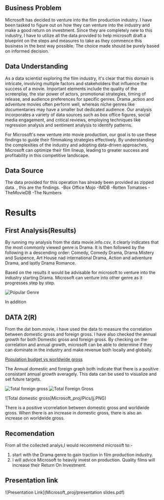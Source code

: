 ## **Business Problem**

Microsoft has decided to venture into the film production industry. I have been tasked to figure out on how they can venture into the industry and make a good return on investment. Since they are completely new to this industry, I have to utilize all the data provided to help microsoft draft a blueprint on the steps and measures to take as they commence  this business in the best way possible. The choice made should be  purely based on informed decision.


## **Data Understanding**
As a data scientist exploring the film industry, it's clear that this domain is intricate, involving multiple factors and stakeholders that influence the success of a movie. Important elements include the quality of the screenplay, the star power of actors, promotional strategies, timing of release, and audience preferences for specific genres. Drama ,action and adventure movies often perform well, whereas niche genres like documentaries may have a smaller but dedicated audience. Our analysis incorporates a variety of data sources such as box office figures, social media engagement, and critical reviews, employing techniques like regression analysis and sentiment analysis to identify patterns. 

For Microsoft's new venture into movie production, our goal is to use these findings to guide their filmmaking strategies effectively. By understanding the complexities of the industry and adopting data-driven approaches, Microsoft can optimize their film lineup, leading to greater success and profitability in this competitive landscape.

## **Data Source**
The data provided for this operation has already been provided as zipped data. , this are the findings.
-Box Office Mojo
-IMDB
-Rotten Tomatoes
-TheMovieDB
-The Numbers

# Results
## **First Analysis(Results)**

By running my analysis from the data movie.info.csv, it clearly indicates that the most commonly viewed genre is Drama. It is then followed by the following in a descending order: Comedy, Comedy Drama, Drama Mistery and Suspence, Art House nad international Drama, Action and adventure Drama, and lastly Drama Romance. 

Based on the results it would be advisable for microsoft to venture into the industry starting Drama. Microsoft can venture into other genre as it progresses step by step.

![Popular Genre](Microsoft_proj/Pics/gg.PNG)

In addition 

## **DATA 2(R)**
 
From the dat bom.movie, i have used the data to measure the correlation between domestic gross and foreign gross.  I have also checked the annual growth for both Domestic gross and foreign gross. By checking on the correlation and annual growth, microsoft can be able to determine if they can dominate in the industry and make revenue both locally and globally. 

[Population budget vs worldwide gross](Microsoft_proj/Pics/vv.PNG)

The Annual domestic and foreign  graph both indicate that there is a positive consistant annual growth averagely. This data can be used to visualize and set future targets.

![Total foreign gross](Microsoft_proj/Pics/hh.PNG)
![Total Foreign Gross](Microsoft_proj/Pics/hh.PNG)

![Total domestic gross]Microsoft_proj/Pics/jj.PNG)

There is a positive vcorrelation between domestic gross and worldwide gross. When there is an increase in domestic gross, there is also an increase on worldwide gross.

## Recomendation
From all the collected analys,I would recommend microsoft to:- 
1. start with the Drama genre to gain traction in film production industry.
2. I will advice Microsoft to heavily invest on production. Quality films will increase their Return On Investment.

## Presentation link
![Presentation Link](Microsoft_proj/presentation slides.pdf) 
